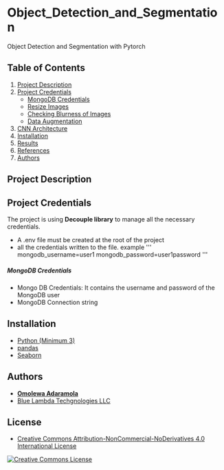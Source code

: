 # Object_Detection_and_Segmentation
Object Detection and Segmentation with Pytorch
## Table of Contents
1. [Project Description](#description)
2. [Project Credentials](#credentials)
    * [MongoDB Credentials](#mongo)
    * [Resize Images](#crop-and-resize-all-images)
    * [Checking Blurness of Images](#Checking-Blur)
    * [Data Augmentation](#Data-Augmentation)
4. [CNN Architecture](#neural-network-architecture)
5. [Installation](#installation)
6. [Results](#results)
7. [References](#references)
8. [Authors](#Authors)


## Project Description <a id="description"></a>


## Project Credentials <a id="credentials"></a>
The project is using **Decouple library** to manage all the necessary credentials. 
- A .env file must be created at the root of the project
- all the credentials written to the file. example ''' mongodb_username=user1
mongodb_password=user1password '''

##### MongoDB Credentials <a id="mongo"></a>
- Mongo DB Credentials: It contains the username and password of the MongoDB user
- MongoDB Connection string

## Installation <a id="installation"></a>
* [Python (Minimum 3)](https://www.continuum.io/blog/developer-blog/python-3-support-anaconda)
* [pandas](http://pandas.pydata.org/)
* [Seaborn](https://seaborn.pydata.org/)

## Authors

* **[Omolewa Adaramola](https://github.com/omolewadavids)**
* [Blue Lambda Techgnologies LLC](https://www.bluelambdatechnologies.com/)

## License

* <a rel="license" href="https://creativecommons.org/licenses/by-nc-nd/4.0/"> Creative Commons Attribution-NonCommercial-NoDerivatives 4.0 International License</a>

<a rel="license" href="https://creativecommons.org/licenses/by-nc-nd/4.0/">
	<img alt="Creative Commons License" style="border-width:0" src="https://i.creativecommons.org/l/by-nc-nd/4.0/88x31.png" />
</a>